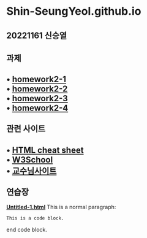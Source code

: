# Shin-SeungYeol.github.io
20221161 신승열
-----------
과제
-----------
• [**homework2-1**](https://shin-seungyeol.github.io/homework2-1)<br>
• [**homework2-2**](https://shin-seungyeol.github.io/homework2-2)<br>
• [**homework2-3**](https://shin-seungyeol.github.io/homework2-3)<br>
• [**homework2-4**](https://shin-seungyeol.github.io/homework2-4)<br>
<br>
관련 사이트
-----------
• [**HTML cheat sheet**](https://web.stanford.edu/group/csp/cs21/htmlcheatsheet.pdf)<br>
• [**W3School**](https://www.w3schools.com/html/default.asp)<br>
• [**교수님사이트**](http://kowon.dongseo.ac.kr/~lbg/)<br>
<br>
연습장
-----------
[**Untitled-1.html**](https://shin-seungyeol.github.io/Untitled-1)
This is a normal paragraph:

    This is a code block.
    
end code block.
